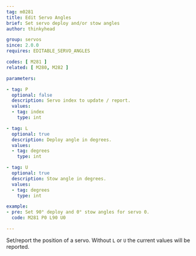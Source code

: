 ```yaml
---
tag: m0281
title: Edit Servo Angles
brief: Set servo deploy and/or stow angles
author: thinkyhead

group: servos
since: 2.0.0
requires: EDITABLE_SERVO_ANGLES

codes: [ M281 ]
related: [ M280, M282 ]

parameters:

- tag: P
  optional: false
  description: Servo index to update / report.
  values:
  - tag: index
    type: int

- tag: L
  optional: true
  description: Deploy angle in degrees.
  values:
  - tag: degrees
    type: int

- tag: U
  optional: true
  description: Stow angle in degrees.
  values:
  - tag: degrees
    type: int

example:
- pre: Set 90° deploy and 0° stow angles for servo 0.
  code: M281 P0 L90 U0

---
```


Set/report the position of a servo. Without `L` or `U` the current values will be reported.
